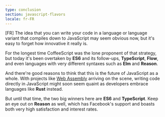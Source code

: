 ```yaml
---
type: conclusion
section: javascript-flavors
locale: fr-FR
---
```

[FR] The idea that you can write your code in a language or language variant that compiles down to JavaScript may seem obvious now, but it's easy to forget how innovative it really is. 

For the longest time CoffeeScript was the lone proponent of that strategy, but today it's been overtaken by **ES6** and its follow-ups, **TypeScript**, **Flow**, and even languages with very different syntaxes such as **Elm** and **Reason**. 

And there're good reasons to think that this is the future of JavaScript as a whole. With projects like [Web Assembly](https://webassembly.org/) arriving on the scene, writing code directly in JavaScript might soon seem quaint as developers embrace languages like **Rust** instead. 

But until that time, the two big winners here are **ES6** and **TypeScript**. Keep an eye out on **Reason** as well, which has Facebook's support and boasts both very high satisfaction and interest rates.